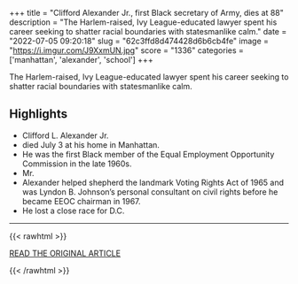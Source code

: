 +++
title = "Clifford Alexander Jr., first Black secretary of Army, dies at 88"
description = "The Harlem-raised, Ivy League-educated lawyer spent his career seeking to shatter racial boundaries with statesmanlike calm."
date = "2022-07-05 09:20:18"
slug = "62c3ffd8d474428d6b6cb4fe"
image = "https://i.imgur.com/J9XxmUN.jpg"
score = "1336"
categories = ['manhattan', 'alexander', 'school']
+++

The Harlem-raised, Ivy League-educated lawyer spent his career seeking to shatter racial boundaries with statesmanlike calm.

## Highlights

- Clifford L. Alexander Jr.
- died July 3 at his home in Manhattan.
- He was the first Black member of the Equal Employment Opportunity Commission in the late 1960s.
- Mr.
- Alexander helped shepherd the landmark Voting Rights Act of 1965 and was Lyndon B. Johnson’s personal consultant on civil rights before he became EEOC chairman in 1967.
- He lost a close race for D.C.

---

{{< rawhtml >}}
  <p class="article-category">
    <a target="_blank" href="https://www.washingtonpost.com/obituaries/2022/07/04/clifford-alexander-army-secretary-dies/?utm_source=rss&amp;utm_medium=referral&amp;utm_campaign=wp_national">READ THE ORIGINAL ARTICLE</a>
  </p>
{{< /rawhtml >}}
